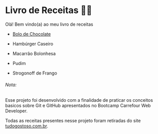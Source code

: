 # Livro de Receitas :man_cook:

Olá! Bem vindo(a) ao meu livro de receitas

- [Bolo de Chocolate](receitas/bolo-chocolate.md)

- Hambúrger Caseiro

- Macarrão Bolonhesa

- Pudim

- Strogonoff de Frango

###### Nota:

Esse projeto foi desenvolvido com a finalidade de praticar os conceitos basicos sobre Git e GitHub apresentados no Bootcamp Carrefour Web Developer.

Todas as receitas presentes nesse projeto foram retiradas do site [tudogostoso.com.br](https://www.tudogostoso.com.br).
